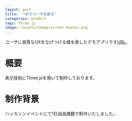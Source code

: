 ```yaml
---
layout: post
title:  "UXでユーザを殴る"
categories: product
tags: Three.js
image: /assets/image/screen-beatui.png
---
```


ユーザに良質なUXをなげつける様を表したデモアプリです[URL](https://openchat-search.com/)。

# 概要

表示技術にThree.jsを用いて制作しております。

# 制作背景

ハッカソンイベントにて1日自由課題で制作いたしました。
